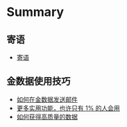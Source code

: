# Summary

## 寄语
* [寄语](README.md)

## 金数据使用技巧
* [如何在金数据发送邮件](如何在金数据发送邮件.md)
* [更多实用功能，也许只有 1% 的人会用](更多实用功能，也许只有-1-的人会用.md)
* [如何获得高质量的数据](如何获得高质量的数据.md)

